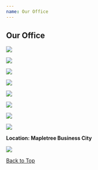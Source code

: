 ```yaml
---
name: Our Office
---
```


## Our Office

![](https://www.emarineonline.com/api/common/r/oss?path=prod/mall/01.jpg)

![](https://www.emarineonline.com/api/common/r/oss?path=prod/mall/02.jpg)

![](https://www.emarineonline.com/api/common/r/oss?path=prod/mall/03.jpg)

![](https://www.emarineonline.com/api/common/r/oss?path=prod/mall/04.jpg)

![](https://www.emarineonline.com/api/common/r/oss?path=prod/mall/11.jpg)

![](https://www.emarineonline.com/api/common/r/oss?path=prod/mall/12.jpg)

![](https://www.emarineonline.com/api/common/r/oss?path=prod/mall/13.jpg)

![](https://www.emarineonline.com/api/common/r/oss?path=prod/mall/14.jpg)

**Location: Mapletree Business City**

![](https://www.emarineonline.com/api/common/r/oss?path=prod/mall/05.jpg)

[Back to Top](ouroffice#)
